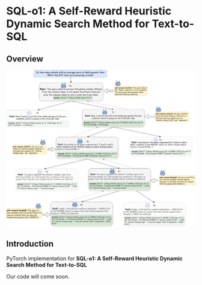 # SQL-o1: A Self-Reward Heuristic Dynamic Search Method for Text-to-SQL

## Overview



![](./SQL-o1.png)

## Introduction

PyTorch implementation for **SQL-o1: A Self-Reward Heuristic Dynamic Search Method for Text-to-SQL**

Our code will come soon.